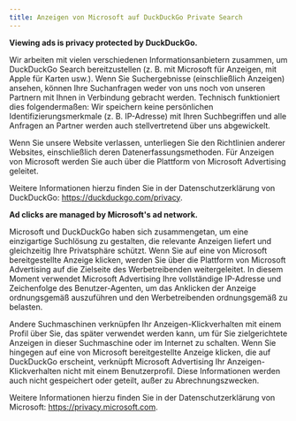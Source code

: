 ```yaml
---
title: Anzeigen von Microsoft auf DuckDuckGo Private Search
---
```


**Viewing ads is privacy protected by DuckDuckGo.**

Wir arbeiten mit vielen verschiedenen Informationsanbietern zusammen, um DuckDuckGo Search bereitzustellen (z. B. mit Microsoft für Anzeigen, mit Apple für Karten usw.). Wenn Sie Suchergebnisse (einschließlich Anzeigen) ansehen, können Ihre Suchanfragen weder von uns noch von unseren Partnern mit Ihnen in Verbindung gebracht werden. Technisch funktioniert dies folgendermaßen: Wir speichern keine persönlichen Identifizierungsmerkmale (z. B. IP-Adresse) mit Ihren Suchbegriffen und alle Anfragen an Partner werden auch stellvertretend über uns abgewickelt.

Wenn Sie unsere Website verlassen, unterliegen Sie den Richtlinien anderer Websites, einschließlich deren Datenerfassungsmethoden. Für Anzeigen von Microsoft werden Sie auch über die Plattform von Microsoft Advertising geleitet.

Weitere Informationen hierzu finden Sie in der Datenschutzerklärung von DuckDuckGo: https://duckduckgo.com/privacy.

**Ad clicks are managed by Microsoft's ad network.**

Microsoft und DuckDuckGo haben sich zusammengetan, um eine einzigartige Suchlösung zu gestalten, die relevante Anzeigen liefert und gleichzeitig Ihre Privatsphäre schützt. Wenn Sie auf eine von Microsoft bereitgestellte Anzeige klicken, werden Sie über die Plattform von Microsoft Advertising auf die Zielseite des Werbetreibenden weitergeleitet. In diesem Moment verwendet Microsoft Advertising Ihre vollständige IP-Adresse und Zeichenfolge des Benutzer-Agenten, um das Anklicken der Anzeige ordnungsgemäß auszuführen und den Werbetreibenden ordnungsgemäß zu belasten.

Andere Suchmaschinen verknüpfen Ihr Anzeigen-Klickverhalten mit einem Profil über Sie, das später verwendet werden kann, um für Sie zielgerichtete Anzeigen in dieser Suchmaschine oder im Internet zu schalten. Wenn Sie hingegen auf eine von Microsoft bereitgestellte Anzeige klicken, die auf DuckDuckGo erscheint, verknüpft Microsoft Advertising Ihr Anzeigen-Klickverhalten nicht mit einem Benutzerprofil. Diese Informationen werden auch nicht gespeichert oder geteilt, außer zu Abrechnungszwecken.

Weitere Informationen hierzu finden Sie in der Datenschutzerklärung von Microsoft: https://privacy.microsoft.com.
